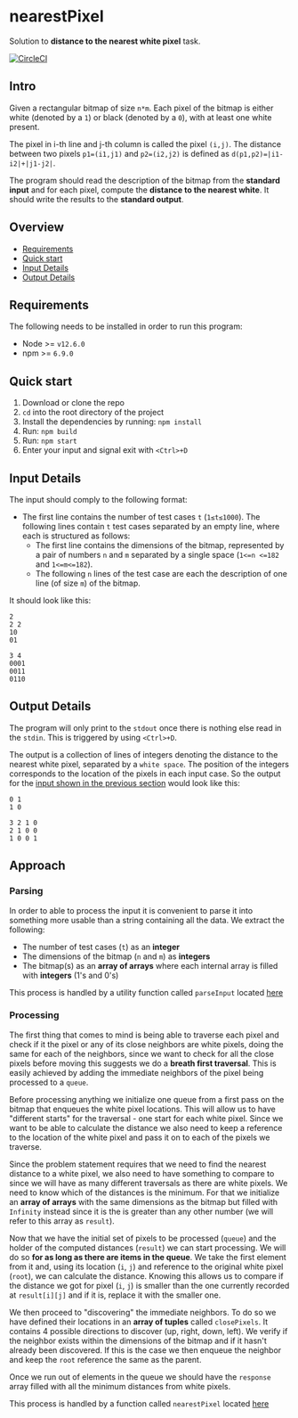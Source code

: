 # nearestPixel

Solution to **distance to the nearest white pixel** task.

[![CircleCI](https://circleci.com/gh/viestat/nearestPixel.svg?style=svg)](https://circleci.com/gh/viestat/nearestPixel)

## Intro

Given a rectangular bitmap of size `n*m`. Each pixel of the bitmap is either
white (denoted by a `1`) or black (denoted by a `0`), with at least one white
present.

The pixel in i-th line and j-th column is called the pixel `(i,j)`. The distance
between two pixels `p1=(i1,j1)` and `p2=(i2,j2)` is defined as
`d(p1,p2)=|i1-i2|+|j1-j2|`.

The program should read the description of the bitmap from the **standard
input** and for each pixel, compute the **distance to the nearest white**. It
should write the results to the **standard output**.

## Overview

- [Requirements](#requirements)
- [Quick start](#quick-start)
- [Input Details](#input-details)
- [Output Details](#output-details)

## Requirements

The following needs to be installed in order to run this program:

- Node >= `v12.6.0`
- npm >= `6.9.0`

## Quick start

1. Download or clone the repo
1. `cd` into the root directory of the project
1. Install the dependencies by running: `npm install`
1. Run: `npm build`
1. Run: `npm start`
1. Enter your input and signal exit with `<Ctrl>+D`

## Input Details

The input should comply to the following format:

- The first line contains the number of test cases `t` (`1≤t≤1000`). The
  following lines contain `t` test cases separated by an empty line, where each
  is structured as follows:
  - The first line contains the dimensions of the bitmap, represented by a pair
    of numbers `n` and `m` separated by a single space (`1<=n <=182` and
    `1<=m<=182`).
  - The following `n` lines of the test case are each the description of one
    line (of size `m`) of the bitmap.

It should look like this:

```
2
2 2
10
01

3 4
0001
0011
0110
```

## Output Details

The program will only print to the `stdout` once there is nothing else read in
the `stdin`. This is triggered by using `<Ctrl>+D`.

The output is a collection of lines of integers denoting the distance to the
nearest white pixel, separated by a `white space`. The position of the integers
corresponds to the location of the pixels in each input case. So the output for
the [input shown in the previous section](#input-details) would look like this:

```
0 1
1 0

3 2 1 0
2 1 0 0
1 0 0 1

```

## Approach

### Parsing

In order to able to process the input it is convenient to parse it into
something more usable than a string containing all the data. We extract the
following:

- The number of test cases (`t`) as an **integer**
- The dimensions of the bitmap (`n` and `m`) as **integers**
- The bitmap(s) as an **array of arrays** where each internal array is filled
  with **integers** (1's and 0's)

This process is handled by a utility function called `parseInput` located
[here](src/util.ts)

### Processing

The first thing that comes to mind is being able to traverse each pixel and
check if it the pixel or any of its close neighbors are white pixels, doing the
same for each of the neighbors, since we want to check for all the close pixels
before moving this suggests we do a **breath first traversal**. This is easily
achieved by adding the immediate neighbors of the pixel being processed to a
`queue`.

Before processing anything we initialize one queue from a first pass on the
bitmap that enqueues the white pixel locations. This will allow us to have
"different starts" for the traversal - one start for each white pixel. Since we
want to be able to calculate the distance we also need to keep a reference to
the location of the white pixel and pass it on to each of the pixels we
traverse.

Since the problem statement requires that we need to find the nearest distance
to a white pixel, we also need to have something to compare to since we will
have as many different traversals as there are white pixels. We need to know
which of the distances is the minimum. For that we initialize an **array of
arrays** with the same dimensions as the bitmap but filled with `Infinity`
instead since it is the is greater than any other number (we will refer to this
array as `result`).

Now that we have the initial set of pixels to be processed (`queue`) and the
holder of the computed distances (`result`) we can start processing. We will do
so **for as long as there are items in the queue**. We take the first element
from it and, using its location (`i`, `j`) and reference to the original white
pixel (`root`), we can calculate the distance. Knowing this allows us to compare
if the distance we got for pixel (`i`, `j`) is smaller than the one currently
recorded at `result[i][j]` and if it is, replace it with the smaller one.

We then proceed to "discovering" the immediate neighbors. To do so we have
defined their locations in an **array of tuples** called `closePixels`. It
contains 4 possible directions to discover (up, right, down, left). We verify if
the neighbor exists within the dimensions of the bitmap and if it hasn't already
been discovered. If this is the case we then enqueue the neighbor and keep the
`root` reference the same as the parent.

Once we run out of elements in the queue we should have the `response` array
filled with all the minimum distances from white pixels.

This process is handled by a function called `nearestPixel` located
[here](src/nearestPixel.ts)

